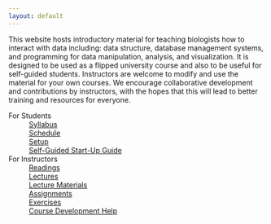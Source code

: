 ```yaml
---
layout: default
---
```


This website hosts introductory material for teaching biologists how to interact
with data including: data structure, database management systems, and
programming for data manipulation, analysis, and visualization. It is designed
to be used as a flipped university course and also to be useful for self-guided
students. Instructors are welcome to modify and use the material for your own 
courses. We encourage collaborative development and contributions by 
instructors, with the hopes that this will lead to better training and resources 
for everyone. 

<dl>
  <dt>For Students</dt>
  <dd>
    <a href="{{ site.baseurl}}/syllabus">
    <i class="fa fa-file-text-o"></i> Syllabus</a>
  </dd>
  <dd>
    <a href="{{ site.baseurl}}/schedule">
    <i class="fa fa-calendar"></i> Schedule</a>
  </dd>
  <dd>
    <a href="{{ site.baseurl}}/computer-setup">
    <i class="fa fa-download"></i> Setup</a>
  </dd>
  <dd>
    <a href="{{ site.baseurl}}/START-for-self-guided-students">
    <i class="fa fa-play-circle"></i> Self-Guided Start-Up Guide</a>
  </dd>

  <dt>For Instructors</dt>
  <dd>
    <a href="{{ site.baseurl}}/readings">
    <i class="fa fa-book"></i> Readings</a>
  </dd>
  <dd>
    <a href="{{ site.baseurl}}/lectures">
    <i class="fa fa-comment"></i> Lectures</a>
  </dd>
  <dd>
    <a href="{{ site.baseurl}}/materials">
    <i class="fa fa-list-alt"></i> Lecture Materials</a>
  </dd>
  <dd>
    <a href="{{ site.baseurl}}/assignments">
    <i class="fa fa-keyboard-o"></i> Assignments</a>
  </dd>
  <dd>
    <a href="{{ site.baseurl}}/exercises">
    <i class="fa fa-magic"></i> Exercises</a>
  </dd>
  <dd>
    <a href="{{ site.baseurl}}/docs">
    <i class="fa fa-question-circle"></i> Course Development Help</a>
  </dd>
</dl>
